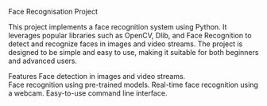 Face Recognisation Project

This project implements a face recognition system using Python. It leverages popular libraries such as OpenCV, Dlib, and Face Recognition to detect and recognize faces in images and video streams. The project is designed to be simple and easy to use, making it suitable for both beginners and advanced users.

Features
Face detection in images and video streams.  
Face recognition using pre-trained models.
Real-time face recognition using a webcam.
Easy-to-use command line interface.
 
